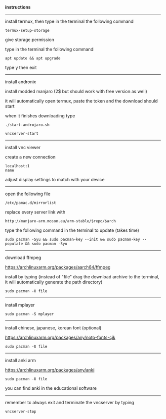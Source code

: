 **instructions**
***
install termux, then type in the terminal the following command
```
termux-setup-storage
```
give storage permission

type in the terminal the following command
```
apt update && apt upgrade
```
type y then exit
***
install andronix

install modded manjaro (2$ but should work with free version as well)

it will automatically open termux, paste the token and the download should start

when it finishes downloading type 
```
./start-androjaro.sh
```
```
vncserver-start
```
***
install vnc viewer

create a new connection
```
localhost:1
name
```

adjust display settings to match with your device
***
open the following file
```
/etc/pamac.d/mirrorlist
```
replace every server link with
```
http://manjaro-arm.moson.eu/arm-stable/$repo/$arch
```
type the following command in the terminal to update (takes time)
```
sudo pacman -Syu && sudo pacman-key --init && sudo pacman-key --populate && sudo pacman -Syu
```
***
download ffmpeg

https://archlinuxarm.org/packages/aarch64/ffmpeg

install by typing (instead of "file" drag the download archive to the terminal, it will automatically generate the path directory)
```
sudo pacman -U file
```
***
install mplayer
```
sudo pacman -S mplayer
```
***
install chinese, japanese, korean font (optional)

https://archlinuxarm.org/packages/any/noto-fonts-cjk
```
sudo pacman -U file
```
***
install anki arm

https://archlinuxarm.org/packages/any/anki
```
sudo pacman -U file
```

you can find anki in the educational software
***
remember to always exit and terminate the vncserver by typing
```
vncserver-stop
```
